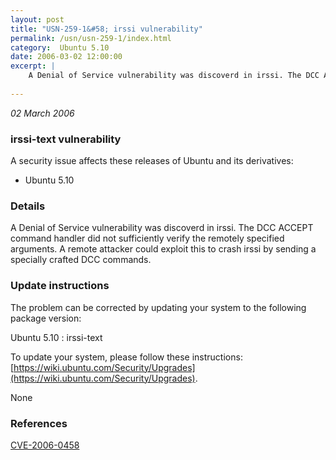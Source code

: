 ```yaml
---
layout: post
title: "USN-259-1&#58; irssi vulnerability"
permalink: /usn/usn-259-1/index.html
category:  Ubuntu 5.10
date: 2006-03-02 12:00:00
excerpt: |
    A Denial of Service vulnerability was discoverd in irssi. The DCC ACCEPT command handler did not sufficiently verify the remotely specified arguments. A remote attacker could exploit this to crash irssi by sending a specially crafted DCC commands.
    
--- 
```

 
 

*02 March 2006*

### irssi-text vulnerability

A security issue affects these releases of Ubuntu and its derivatives:

* Ubuntu 5.10

### Details

A Denial of Service vulnerability was discoverd in irssi. The DCC ACCEPT command handler did not sufficiently verify the remotely specified arguments. A remote attacker could exploit this to crash irssi by sending a specially crafted DCC commands.

### Update instructions

The problem can be corrected by updating your system to the following package version:

Ubuntu 5.10
 : irssi-text 

To update your system, please follow these instructions: [https://wiki.ubuntu.com/Security/Upgrades](https://wiki.ubuntu.com/Security/Upgrades).

None

### References

 
 [CVE-2006-0458](http://people.ubuntu.com/~ubuntu-security/cve/CVE-2006-0458)
 

